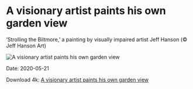 # A visionary artist paints his own garden view

‘Strolling the Biltmore,’ a painting by visually impaired artist Jeff Hanson (© Jeff Hanson Art)

![A visionary artist paints his own garden view](https://bing.com/th?id=OHR.JeffHanson_EN-US3686199488_UHD.jpg&rf=LaDigue_UHD.jpg&pid=hp&w=1024&h=576)

Date: 2020-05-21

Download 4k: [A visionary artist paints his own garden view](https://bing.com/th?id=OHR.JeffHanson_EN-US3686199488_UHD.jpg&rf=LaDigue_UHD.jpg&pid=hp&w=3840&h=2160)

